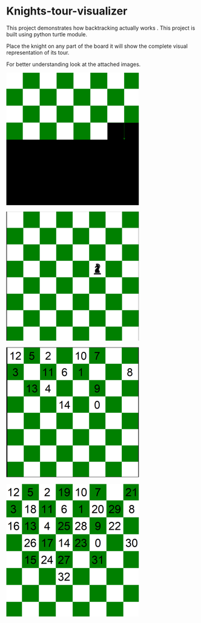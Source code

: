# Knights-tour-visualizer
This project demonstrates how backtracking actually works . This project is built using python turtle module.

Place the knight on any part of the board it will show the complete visual representation of its tour.

For better understanding look at the attached images.



![](1.png)




![](2.png)



![](3.png)




![](4.png)
